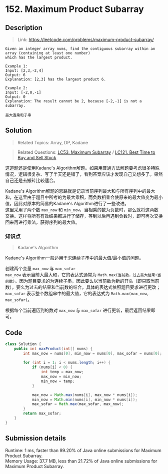 # 152. Maximum Product Subarray

## Description

> Link: https://leetcode.com/problems/maximum-product-subarray/

```
Given an integer array nums, find the contiguous subarray within an array (containing at least one number) 
which has the largest product.

Example 1:
Input: [2,3,-2,4]
Output: 6
Explanation: [2,3] has the largest product 6.

Example 2:
Input: [-2,0,-1]
Output: 0
Explanation: The result cannot be 2, because [-2,-1] is not a subarray.

最大连乘和子串

```


## Solution

> Related Topics: Array, DP, Kadane

> Related Questions: [LC53. Maximum Subarray](https://github.com/Zingg7/LeetCode/blob/master/53.%20Maximum%20Subarray.md) / 
[LC121. Best Time to Buy and Sell Stock](https://github.com/Zingg7/LeetCode/blob/master/121.%20Best%20Time%20to%20Buy%20and%20Sell%20Stock.md)

这道题还是使用Kadane's Algorithm解题。如果用普通方法解题要考虑很多特殊情况，逻辑很复杂、写了半天还是错了，看到答案应该才发现自己又想多了。果然自己还是去搬砖比较适合。

Kadane's Algorithm解题的思路就是记录当前序列最大和与所有序列中的最大和，在这里由于题目中所考的为最大乘积，而负数相乘会使原来的最大值变为最小值，因此对原本的简易的Kadane's Algorithm进行了一些改进。<br>
这里采用了两个数 `max_now` 和 `min_now`，当相乘的数为负数时，那么就将这两数交换。这样将所有有效结果都进行了储存，等到以后再遇到负数时，即可再次交换回来再进行乘法，获得序列的最大值。


### 知识点
> Kadane's Algorithm

Kadane's Algorithm一般适用于求连续子串中的最大值/最小值的问题。

创建两个变量 `max_now` 与 `max_sofar`<br>
`max_now` 表示当前大最大和，它的表达式通常为 `Math.max(当前数，过去最大结果+当前数)`。因为题目要求的为连续子串，因此要么以当前数为新的开头（即只取当前数），要么为过去的结果和当前数的结合。具体的表达式依照题目要求进行更改；<br>
`max_sofar` 表示整个数组串中的最大值，它的表达式为 `Math.max(max_now, max_sofar)`。

根据每个当前遍历到的数对 `max_now` 与 `max_sofar` 进行更新，最后返回结果即可。


## Code

```java
class Solution {
    public int maxProduct(int[] nums) {
        int max_now = nums[0], min_now = nums[0], max_sofar = nums[0];
        
        for (int i = 1; i < nums.length; i++) {
            if (nums[i] < 0) {
                int temp = max_now;
                max_now = min_now;
                min_now = temp;                
            }

            max_now = Math.max(nums[i], max_now * nums[i]);
            min_now = Math.min(nums[i], min_now * nums[i]);
            max_sofar = Math.max(max_sofar, max_now);
        }
        return max_sofar;
    }
}

```


## Submission details
Runtime: 1 ms, faster than 99.20% of Java online submissions for Maximum Product Subarray.<br>
Memory Usage: 37.7 MB, less than 21.72% of Java online submissions for Maximum Product Subarray.
